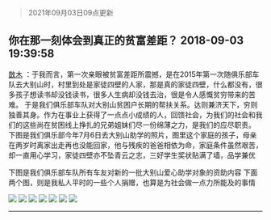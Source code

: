 > 2021年09月03日09点更新
<link rel="stylesheet" href="https://cdn.jsdelivr.net/gh/taotie6/sampleJSON@main/css/photo_show.css">


 ## 你在那一刻体会到真正的贫富差距？ 2018-09-03 19:39:58

 [㪚木](https://www.coolapk.com/feed/8027029?shareKey=Njg1OGQ3MGJjOWFjNjEzMTc0NTU~) ：于我而言，第一次亲眼被贫富差距所震撼，是在2015年第一次随俱乐部车队去大别山时，村里到处是家徒四壁的人家，那是真的家徒四壁，什么都没有，很多孩子想读书却没钱读书，很多人生病却没钱去治，很是令人感慨贫穷带来的苦难。
于是我们俱乐部车队对大别山贫困户长期的帮扶关系。达则兼济天下<!--break-->，穷则独善其身。作为在事业上获得了一点点小成绩的人，回馈社会，为我们的社会和我们的这些尚在贫困线上挣扎的兄弟姐妹们尽一份绵薄之力，是我们的应尽职责。
下图是我们俱乐部今年7月6日去大别山助学的照片，图里这个家庭的孩子，母亲在两岁时离家出走再也没能回家，他与残疾的爸爸相依为命，家庭条件虽然艰苦，却一直用心学习，家徒四壁亦不坠青云之志，三好学生奖状贴满了墙，品学兼优

下图是我们俱乐部车队所有车友对新的一批大别山爱心助学对象的资助内容
下面两个图，则是我私人平时的一些个人捐赠，也算是为社会做一点力所能及的事情 

<div class="album">
<img class="img-item" src="http://image.coolapk.com/feed/2018/0903/1081091_1535974789_3723@1440x1080.jpg" />
<img class="img-item" src="http://image.coolapk.com/feed/2018/0903/1081091_1535974790_7691@1440x1080.jpg" />
<img class="img-item" src="http://image.coolapk.com/feed/2018/0903/1081091_1535974792_1823@1278x978.jpg" />
<img class="img-item" src="http://image.coolapk.com/feed/2018/0903/1081091_1535974793_495@1080x834.jpg" />
<img class="img-item" src="http://image.coolapk.com/feed/2018/0903/1081091_1535974794_3965@1080x745.jpg" />
<img class="img-item" src="http://image.coolapk.com/feed/2018/0903/1081091_1535974795_6731@1247x1662.jpg" />
<img class="img-item" src="http://image.coolapk.com/feed/2018/0903/1081091_1535974797_3704@1247x1662.jpg" />
</div>

 ------- 

